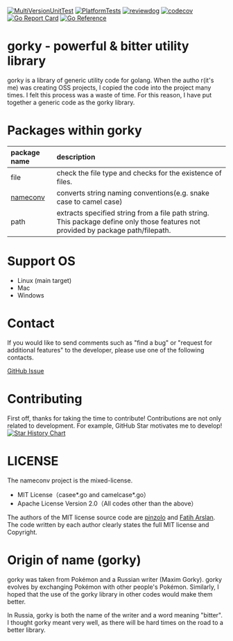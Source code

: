 [![MultiVersionUnitTest](https://github.com/nao1215/gorky/actions/workflows/multi_ver_test.yml/badge.svg)](https://github.com/nao1215/gorky/actions/workflows/multi_ver_test.yml)
[![PlatformTests](https://github.com/nao1215/gorky/actions/workflows/platform_test.yml/badge.svg)](https://github.com/nao1215/gorky/actions/workflows/platform_test.yml)
[![reviewdog](https://github.com/nao1215/gorky/actions/workflows/reviewdog.yml/badge.svg)](https://github.com/nao1215/gorky/actions/workflows/reviewdog.yml)
[![codecov](https://codecov.io/gh/nao1215/gorky/branch/main/graph/badge.svg?token=QlXh0Q9Cxt)](https://codecov.io/gh/nao1215/gorky)
[![Go Report Card](https://goreportcard.com/badge/github.com/nao1215/gorky)](https://goreportcard.com/report/github.com/nao1215/gorky)
[![Go Reference](https://pkg.go.dev/badge/github.com/nao1215/gorky.svg)](https://pkg.go.dev/github.com/nao1215/gorky)
# gorky - powerful & bitter utility library
gorky is a library of generic utility code for golang. When the autho r(it's me) was creating OSS projects, I copied the code into the project many times. I felt this process was a waste of time. For this reason, I have put together a generic code as the gorky library.

# Packages within gorky
|package name| description|
|:--|:--|
|file|check the file type and checks for the existence of files.|
|[nameconv](,/../doc/en/README_nameconv.md)|converts string naming conventions(e.g. snake case to camel case)|
|path|extracts specified string from a file path string. This package define only those features not provided by package path/filepath.|

# Support OS
- Linux (main target)
- Mac
- Windows

# Contact
If you would like to send comments such as "find a bug" or "request for additional features" to the developer, please use one of the following contacts.

[GitHub Issue](https://github.com/nao1215/gup/gorky)

# Contributing
First off, thanks for taking the time to contribute! Contributions are not only related to development. For example, GitHub Star motivates me to develop!
[![Star History Chart](https://api.star-history.com/svg?repos=nao1215/gorky&type=Date)](https://star-history.com/#nao1215/gorky&Date)


# LICENSE
The nameconv project is the mixed-license.

- MIT License（casee*.go and camelcase*.go）
- Apache License Version 2.0（All codes other than the above）

The authors of the MIT license source code are [pinzolo](https://github.com/pinzolo) and [Fatih Arslan](https://github.com/fatih). The code written by each author clearly states the full MIT license and Copyright.

# Origin of name (gorky)
gorky was taken from Pokémon and a Russian writer (Maxim Gorky). gorky evolves by exchanging Pokémon with other people's Pokémon. Similarly, I hoped that the use of the gorky library in other codes would make them better.

In Russia, gorky is both the name of the writer and a word meaning "bitter".  I thought gorky meant very well, as there will be hard times on the road to a better library.

